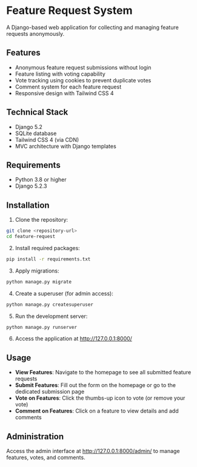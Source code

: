 # Feature Request System

A Django-based web application for collecting and managing feature requests anonymously.

## Features

- Anonymous feature request submissions without login
- Feature listing with voting capability
- Vote tracking using cookies to prevent duplicate votes
- Comment system for each feature request
- Responsive design with Tailwind CSS 4

## Technical Stack

- Django 5.2
- SQLite database
- Tailwind CSS 4 (via CDN)
- MVC architecture with Django templates

## Requirements

- Python 3.8 or higher
- Django 5.2.3

## Installation

1. Clone the repository:
```bash
git clone <repository-url>
cd feature-request
```

2. Install required packages:
```bash
pip install -r requirements.txt
```

3. Apply migrations:
```bash
python manage.py migrate
```

4. Create a superuser (for admin access):
```bash
python manage.py createsuperuser
```

5. Run the development server:
```bash
python manage.py runserver
```

6. Access the application at http://127.0.0.1:8000/

## Usage

- **View Features**: Navigate to the homepage to see all submitted feature requests
- **Submit Features**: Fill out the form on the homepage or go to the dedicated submission page
- **Vote on Features**: Click the thumbs-up icon to vote (or remove your vote)
- **Comment on Features**: Click on a feature to view details and add comments

## Administration

Access the admin interface at http://127.0.0.1:8000/admin/ to manage features, votes, and comments.
